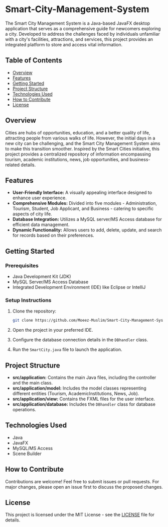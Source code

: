 # Smart-City-Management-System
The Smart City Management System is a Java-based JavaFX desktop application that serves as a comprehensive guide for newcomers exploring a city. Developed to address the challenges faced by individuals unfamiliar with a city's facilities, attractions, and services, this project provides an integrated platform to store and access vital information.

## Table of Contents
- [Overview](#overview)
- [Features](#features)
- [Getting Started](#getting-started)
- [Project Structure](#project-structure)
- [Technologies Used](#technologies-used)
- [How to Contribute](#how-to-contribute)
- [License](#license)

## Overview

Cities are hubs of opportunities, education, and a better quality of life, attracting people from various walks of life. However, the initial days in a new city can be challenging, and the Smart City Management System aims to make this transition smoother. Inspired by the Smart Cities initiative, this project provides a centralized repository of information encompassing tourism, academic institutions, news, job opportunities, and business-related details.

## Features

- **User-Friendly Interface:** A visually appealing interface designed to enhance user experience.
- **Comprehensive Modules:** Divided into five modules - Administration, Tourism, Student, Job Applicant, and Business - catering to specific aspects of city life.
- **Database Integration:** Utilizes a MySQL server/MS Access database for efficient data management.
- **Dynamic Functionality:** Allows users to add, delete, update, and search for records based on their preferences.

## Getting Started

### Prerequisites

- Java Development Kit (JDK)
- MySQL Server/MS Access Database
- Integrated Development Environment (IDE) like Eclipse or IntelliJ

### Setup Instructions

1. Clone the repository:

    ```bash
    git clone https://github.com/Moeez-Muslim/Smart-City-Management-System.git
    ```

2. Open the project in your preferred IDE.

3. Configure the database connection details in the `DBhandler` class.

4. Run the `SmartCity.java` file to launch the application.

## Project Structure

- **src/application:** Contains the main Java files, including the controller and the main class.
- **src/application/model:** Includes the model classes representing different entities (Tourism, AcademicInstitutions, News, Job).
- **src/application/view:** Contains the FXML files for the user interface.
- **src/application/database:** Includes the `DBhandler` class for database operations.

## Technologies Used

- Java
- JavaFX
- MySQL/MS Access
- Scene Builder

## How to Contribute

Contributions are welcome! Feel free to submit issues or pull requests. For major changes, please open an issue first to discuss the proposed changes.

## License

This project is licensed under the MIT License - see the [LICENSE](LICENSE) file for details.
